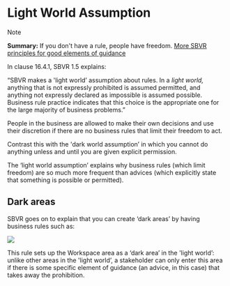 # Light World Assumption

> [!NOTE]
> **Summary:**  If you don't have a rule, people have freedom.
> [More SBVR principles for good elements of guidance](/docs/Business%20rules/Good%20elements%20of%20guidance/Good%20elements%20of%20guidance.md)

In clause 16.4.1, SBVR 1.5 explains:

“SBVR makes a 'light world’ assumption about rules. In a *light world,* anything that is not expressly prohibited is assumed permitted, and anything not expressly declared as impossible is assumed possible. Business rule practice indicates that this choice is the appropriate one for the large majority of business problems.”

People in the business are allowed to make their own decisions and use their discretion if there are no business rules that limit their freedom to act.

Contrast this with the 'dark world assumption’ in which you cannot do anything unless and until you are given explicit permission.

The ‘light world assumption’ explains why business rules (which limit freedom) are so much more frequent than advices (which explicitly state that something is possible or permitted).

## Dark areas

SBVR goes on to explain that you can create ‘dark areas’ by having business rules such as:

![](/api/Business%20rules/Good%20elements%20of%20guidance/assets/3a54812b-edbc-479e-8452-1d30a96c8308.png)

This rule sets up the Workspace area as a ‘dark area’ in the 'light world’: unlike other areas in the 'light world’, a stakeholder can only enter this area if there is some specific element of guidance (an advice, in this case) that takes away the prohibition.